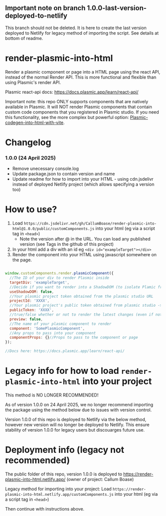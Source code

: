 ## Important note on branch 1.0.0-last-version-deployed-to-netlify
This branch should not be deleted. It is here to create the last version deployed to Netlify for legacy method of importing the script. See details at bottom of readme.

# render-plasmic-into-html
Render a plasmic component or page into a HTML page using the react API, instead of the normal Render API. This is more functional and flexible than using Plasmic's render API.

Plasmic react-api docs: https://docs.plasmic.app/learn/react-api/

Important note: this repo ONLY supports components that are natively available in Plasmic. It will NOT render Plasmic components that contain custom code components that you registered in Plasmic studio. If you need this functionality, see the more complex but powerful option: [Plasmic-codegen-into-html-with-vite](https://github.com/CallumBoase/plasmic-codegen-into-html-with-vite).

# Changelog
### 1.0.0 (24 April 2025)
* Remove unecessary console.log
* Update package.json to contain version and name
* Update readme for how to import into your HTML - using cdn.jsdelivr instead of deployed Netlify project (which allows specifying a version too)

# How to use?
1. Load `https://cdn.jsdelivr.net/gh/CallumBoase/render-plasmic-into-html@1.0.0/public/customComponents.js` into your html (eg via a script tag in `<head>`)
    * Note the version after @ in the URL. You can load any published version (see Tags in the github of this project)
2. In your html add a div with an id eg `<div id="exampleTarget"></div>`
3. Render the component into your HTML using javascript somewhere on the page. 

```js

window.customComponents.render.plasmicComponent({
  //The ID of your div to render Plasmic inside
  targetDiv: 'exampleTarget',
  //Decide if you want to render into a ShadowDOM (to isolate Plamic from external styles on your page)
  useShadowDOM: false,
  //Your plasmic project token obtained from the plasmic studio URL
  projectId: 'XXXX',
  //Your plasmic project's public token obtained from plasmic studio -> Code button
  publicToken: 'XXXX',
  //true/false whether or not to render the latest changes (even if not published yet)
  preview: false,
  //The name of your plasmic component to render
  component: 'SomePlasmicComponent',
  //Any props to pass into your component 
  componentProps: {}//Props to pass to the component or page
});

//Docs here: https://docs.plasmic.app/learn/react-api/

```

# Legacy info for how to load `render-plasmic-into-html` into your project

This method is NO LONGER RECOMMENDED!

As of version 1.0.0 on 24 April 2025, we no longer recommend importing the package using the method below due to issues with version control.

Version 1.0.0 of this repo is deployed to Netlify via the below method, however new version will no longer be deployed to Netlify. This ensure stability of version 1.0.0 for legacy users but discouarges future use.

# Deployment info (legacy not recommended)
The public folder of this repo, version 1.0.0 is deployed to https://render-plasmic-into-html.netlify.app/
(owner of project: Callum Boase)

Legacy method for importing into your project: Load `https://render-plasmic-into-html.netlify.app/customComponents.js` into your html (eg via a script tag in `<head>`)

Then continue with instructions above.

